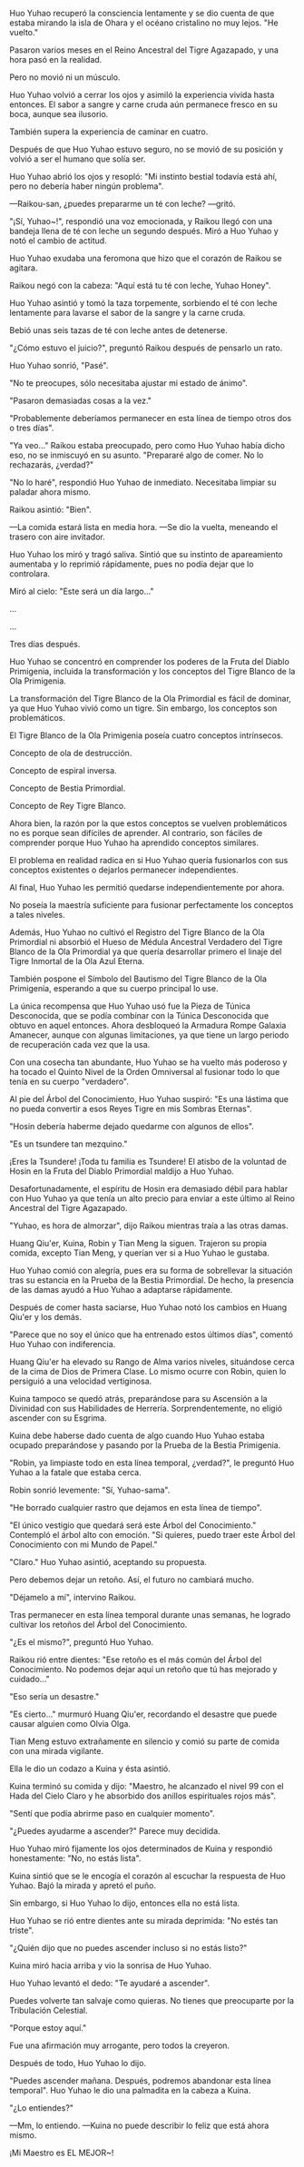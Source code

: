 
Huo Yuhao recuperó la consciencia lentamente y se dio cuenta de que estaba mirando la isla de Ohara y el océano cristalino no muy lejos. "He vuelto."

Pasaron varios meses en el Reino Ancestral del Tigre Agazapado, y una hora pasó en la realidad.

Pero no movió ni un músculo.

Huo Yuhao volvió a cerrar los ojos y asimiló la experiencia vivida hasta entonces. El sabor a sangre y carne cruda aún permanece fresco en su boca, aunque sea ilusorio.

También supera la experiencia de caminar en cuatro.

Después de que Huo Yuhao estuvo seguro, no se movió de su posición y volvió a ser el humano que solía ser.

Huo Yuhao abrió los ojos y resopló: "Mi instinto bestial todavía está ahí, pero no debería haber ningún problema".

—Raikou-san, ¿puedes prepararme un té con leche? —gritó.

"¡Sí, Yuhao~!", respondió una voz emocionada, y Raikou llegó con una bandeja llena de té con leche un segundo después. Miró a Huo Yuhao y notó el cambio de actitud.

Huo Yuhao exudaba una feromona que hizo que el corazón de Raikou se agitara.

Raikou negó con la cabeza: "Aquí está tu té con leche, Yuhao Honey".

Huo Yuhao asintió y tomó la taza torpemente, sorbiendo el té con leche lentamente para lavarse el sabor de la sangre y la carne cruda.

Bebió unas seis tazas de té con leche antes de detenerse.

"¿Cómo estuvo el juicio?", preguntó Raikou después de pensarlo un rato.

Huo Yuhao sonrió, "Pasé".

"No te preocupes, sólo necesitaba ajustar mi estado de ánimo".

"Pasaron demasiadas cosas a la vez."

"Probablemente deberíamos permanecer en esta línea de tiempo otros dos o tres días".

"Ya veo..." Raikou estaba preocupado, pero como Huo Yuhao había dicho eso, no se inmiscuyó en su asunto. "Prepararé algo de comer. No lo rechazarás, ¿verdad?"

"No lo haré", respondió Huo Yuhao de inmediato. Necesitaba limpiar su paladar ahora mismo.

Raikou asintió: "Bien".

—La comida estará lista en media hora. —Se dio la vuelta, meneando el trasero con aire invitador.

Huo Yuhao los miró y tragó saliva. Sintió que su instinto de apareamiento aumentaba y lo reprimió rápidamente, pues no podía dejar que lo controlara.

Miró al cielo: "Este será un día largo..."

...

...

Tres días después.

Huo Yuhao se concentró en comprender los poderes de la Fruta del Diablo Primigenia, incluida la transformación y los conceptos del Tigre Blanco de la Ola Primigenia.

La transformación del Tigre Blanco de la Ola Primordial es fácil de dominar, ya que Huo Yuhao vivió como un tigre. Sin embargo, los conceptos son problemáticos.

El Tigre Blanco de la Ola Primigenia poseía cuatro conceptos intrínsecos.

Concepto de ola de destrucción.

Concepto de espiral inversa.

Concepto de Bestia Primordial.

Concepto de Rey Tigre Blanco.

Ahora bien, la razón por la que estos conceptos se vuelven problemáticos no es porque sean difíciles de aprender. Al contrario, son fáciles de comprender porque Huo Yuhao ha aprendido conceptos similares.

El problema en realidad radica en si Huo Yuhao quería fusionarlos con sus conceptos existentes o dejarlos permanecer independientes.

Al final, Huo Yuhao les permitió quedarse independientemente por ahora.

No poseía la maestría suficiente para fusionar perfectamente los conceptos a tales niveles.

Además, Huo Yuhao no cultivó el Registro del Tigre Blanco de la Ola Primordial ni absorbió el Hueso de Médula Ancestral Verdadero del Tigre Blanco de la Ola Primordial ya que quería desarrollar primero el linaje del Tigre Inmortal de la Ola Azul Eterna.

También pospone el Símbolo del Bautismo del Tigre Blanco de la Ola Primigenia, esperando a que su cuerpo principal lo use.

La única recompensa que Huo Yuhao usó fue la Pieza de Túnica Desconocida, que se podía combinar con la Túnica Desconocida que obtuvo en aquel entonces. Ahora desbloqueó la Armadura Rompe Galaxia Amanecer, aunque con algunas limitaciones, ya que tiene un largo periodo de recuperación cada vez que la usa.

Con una cosecha tan abundante, Huo Yuhao se ha vuelto más poderoso y ha tocado el Quinto Nivel de la Orden Omniversal al fusionar todo lo que tenía en su cuerpo "verdadero".

Al pie del Árbol del Conocimiento, Huo Yuhao suspiró: "Es una lástima que no pueda convertir a esos Reyes Tigre en mis Sombras Eternas".

"Hosin debería haberme dejado quedarme con algunos de ellos".

"Es un tsundere tan mezquino."

¡Eres la Tsundere! ¡Toda tu familia es Tsundere! El atisbo de la voluntad de Hosin en la Fruta del Diablo Primordial maldijo a Huo Yuhao.

Desafortunadamente, el espíritu de Hosin era demasiado débil para hablar con Huo Yuhao ya que tenía un alto precio para enviar a este último al Reino Ancestral del Tigre Agazapado.

"Yuhao, es hora de almorzar", dijo Raikou mientras traía a las otras damas.

Huang Qiu'er, Kuina, Robin y Tian Meng la siguen. Trajeron su propia comida, excepto Tian Meng, y querían ver si a Huo Yuhao le gustaba.

Huo Yuhao comió con alegría, pues era su forma de sobrellevar la situación tras su estancia en la Prueba de la Bestia Primordial. De hecho, la presencia de las damas ayudó a Huo Yuhao a adaptarse rápidamente.

Después de comer hasta saciarse, Huo Yuhao notó los cambios en Huang Qiu'er y los demás.

"Parece que no soy el único que ha entrenado estos últimos días", comentó Huo Yuhao con indiferencia.

Huang Qiu'er ha elevado su Rango de Alma varios niveles, situándose cerca de la cima de Dios de Primera Clase. Lo mismo ocurre con Robin, quien lo persiguió a una velocidad vertiginosa.

Kuina tampoco se quedó atrás, preparándose para su Ascensión a la Divinidad con sus Habilidades de Herrería. Sorprendentemente, no eligió ascender con su Esgrima.

Kuina debe haberse dado cuenta de algo cuando Huo Yuhao estaba ocupado preparándose y pasando por la Prueba de la Bestia Primigenia.

"Robin, ya limpiaste todo en esta línea temporal, ¿verdad?", le preguntó Huo Yuhao a la fatale que estaba cerca.

Robin sonrió levemente: "Sí, Yuhao-sama".

"He borrado cualquier rastro que dejamos en esta línea de tiempo".

"El único vestigio que quedará será este Árbol del Conocimiento." Contempló el árbol alto con emoción. "Si quieres, puedo traer este Árbol del Conocimiento con mi Mundo de Papel."

"Claro." Huo Yuhao asintió, aceptando su propuesta.

Pero debemos dejar un retoño. Así, el futuro no cambiará mucho.

"Déjamelo a mí", intervino Raikou.

Tras permanecer en esta línea temporal durante unas semanas, he logrado cultivar los retoños del Árbol del Conocimiento.

"¿Es el mismo?", preguntó Huo Yuhao.

Raikou rió entre dientes: "Ese retoño es el más común del Árbol del Conocimiento. No podemos dejar aquí un retoño que tú has mejorado y cuidado..."

"Eso sería un desastre."

"Es cierto..." murmuró Huang Qiu'er, recordando el desastre que puede causar alguien como Olvia Olga.

Tian Meng estuvo extrañamente en silencio y comió su parte de comida con una mirada vigilante.

Ella le dio un codazo a Kuina y ésta asintió.

Kuina terminó su comida y dijo: "Maestro, he alcanzado el nivel 99 con el Hada del Cielo Claro y he absorbido dos anillos espirituales rojos más".

"Sentí que podía abrirme paso en cualquier momento".

"¿Puedes ayudarme a ascender?" Parece muy decidida.

Huo Yuhao miró fijamente los ojos determinados de Kuina y respondió honestamente: "No, no estás lista".

Kuina sintió que se le encogía el corazón al escuchar la respuesta de Huo Yuhao. Bajó la mirada y apretó el puño.

Sin embargo, si Huo Yuhao lo dijo, entonces ella no está lista.

Huo Yuhao se rió entre dientes ante su mirada deprimida: "No estés tan triste".

"¿Quién dijo que no puedes ascender incluso si no estás listo?"

Kuina miró hacia arriba y vio la sonrisa de Huo Yuhao.

Huo Yuhao levantó el dedo: "Te ayudaré a ascender".

Puedes volverte tan salvaje como quieras. No tienes que preocuparte por la Tribulación Celestial.

"Porque estoy aquí."

Fue una afirmación muy arrogante, pero todos la creyeron.

Después de todo, Huo Yuhao lo dijo.

"Puedes ascender mañana. Después, podremos abandonar esta línea temporal". Huo Yuhao le dio una palmadita en la cabeza a Kuina.

"¿Lo entiendes?"

—Mm, lo entiendo. —Kuina no puede describir lo feliz que está ahora mismo.

¡Mi Maestro es EL MEJOR~!